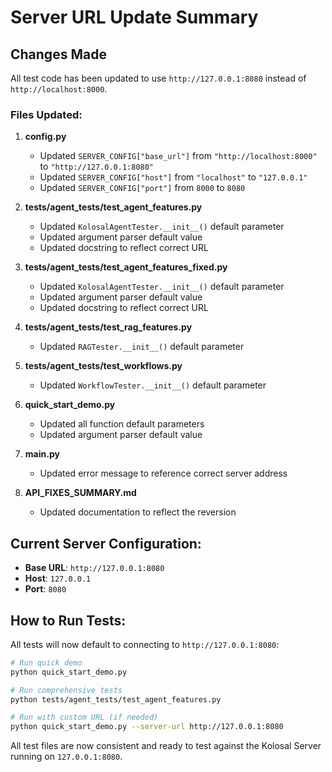 # Server URL Update Summary

## Changes Made

All test code has been updated to use `http://127.0.0.1:8080` instead of `http://localhost:8000`.

### Files Updated:

1. **config.py**
   - Updated `SERVER_CONFIG["base_url"]` from `"http://localhost:8000"` to `"http://127.0.0.1:8080"`
   - Updated `SERVER_CONFIG["host"]` from `"localhost"` to `"127.0.0.1"`
   - Updated `SERVER_CONFIG["port"]` from `8000` to `8080`

2. **tests/agent_tests/test_agent_features.py**
   - Updated `KolosalAgentTester.__init__()` default parameter
   - Updated argument parser default value
   - Updated docstring to reflect correct URL

3. **tests/agent_tests/test_agent_features_fixed.py**
   - Updated `KolosalAgentTester.__init__()` default parameter
   - Updated argument parser default value
   - Updated docstring to reflect correct URL

4. **tests/agent_tests/test_rag_features.py**
   - Updated `RAGTester.__init__()` default parameter

5. **tests/agent_tests/test_workflows.py**
   - Updated `WorkflowTester.__init__()` default parameter

6. **quick_start_demo.py**
   - Updated all function default parameters
   - Updated argument parser default value

7. **main.py**
   - Updated error message to reference correct server address

8. **API_FIXES_SUMMARY.md**
   - Updated documentation to reflect the reversion

## Current Server Configuration:

- **Base URL**: `http://127.0.0.1:8080`
- **Host**: `127.0.0.1`
- **Port**: `8080`

## How to Run Tests:

All tests will now default to connecting to `http://127.0.0.1:8080`:

```bash
# Run quick demo
python quick_start_demo.py

# Run comprehensive tests
python tests/agent_tests/test_agent_features.py

# Run with custom URL (if needed)
python quick_start_demo.py --server-url http://127.0.0.1:8080
```

All test files are now consistent and ready to test against the Kolosal Server running on `127.0.0.1:8080`.
